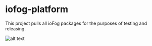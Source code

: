 # iofog-platform

This project pulls all ioFog packages for the purposes of testing and releasing.

![alt text](https://raw.githubusercontent.com/iofog/iofog-platform/master/docs/artefacts.png)
